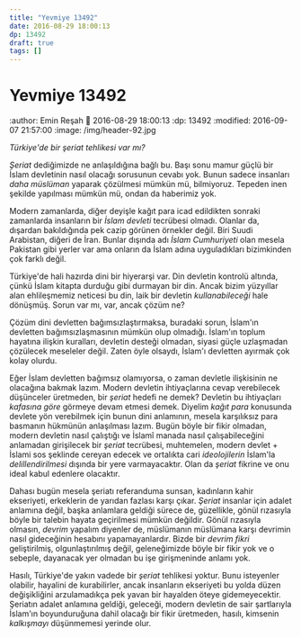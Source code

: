 ```yaml
---
title: "Yevmiye 13492"
date: 2016-08-29 18:00:13
dp: 13492
draft: true
tags: []
---
```



Yevmiye 13492
=================

:author: Emin Reşah
:date: 2016-08-29 18:00:13 
:dp: 13492 
:modified: 2016-09-07 21:57:00
:image: /img/header-92.jpg


*Türkiye'de bir şeriat tehlikesi var mı?*

*Şeriat* dediğimizde ne anlaşıldığına bağlı bu. Başı sonu mamur güçlü bir İslam
devletinin nasıl olacağı sorusunun cevabı yok. Bunun sadece insanları *daha
müslüman* yaparak çözülmesi mümkün mü, bilmiyoruz. Tepeden inen şekilde
yapılması mümkün mü, ondan da haberimiz yok.

Modern zamanlarda, diğer deyişle kağıt para icad edildikten sonraki zamanlarda
insanların bir *İslam devleti* tecrübesi olmadı. Olanlar da, dışardan
bakıldığında pek cazip görünen örnekler değil. Biri Suudi Arabistan, diğeri de
İran. Bunlar dışında adı *İslam Cumhuriyeti* olan mesela Pakistan gibi yerler
var ama onların da İslam adına uyguladıkları bizimkinden çok farklı değil. 

Türkiye'de hali hazırda dini bir hiyerarşi var. Din devletin kontrolü altında,
çünkü İslam kitapta durduğu gibi durmayan bir din. Ancak bizim yüzyıllar alan
ehlileşmemiz neticesi bu din, laik bir devletin *kullanabileceği* hale
dönüşmüş. Sorun var mı, var, ancak çözüm ne?

Çözüm dini devletten bağımsızlaştırmaksa, buradaki sorun, İslam'ın devletten
bağımsızlaşmasının mümkün olup olmadığı. İslam'ın toplum hayatına ilişkin
kuralları, devletin desteği olmadan, siyasi güçle uzlaşmadan çözülecek meseleler
değil. Zaten öyle olsaydı, İslam'ı devletten ayırmak çok kolay olurdu. 

Eğer İslam devletten bağımsız olamıyorsa, o zaman devletle ilişkisinin ne
olacağına bakmak lazım. Modern devletin ihtiyaçlarına cevap verebilecek
düşünceler üretmeden, bir *şeriat* hedefi ne demek? Devletin bu ihtiyaçları
*kafasına göre* görmeye devam etmesi demek. Diyelim *kağıt para* konusunda
devlete yön verebilmek için bunun dini anlamının, mesela karşılıksız para
basmanın hükmünün anlaşılması lazım. Bugün böyle bir fikir olmadan, modern
devletin nasıl çalıştığı ve İslamî manada nasıl çalışabileceğini anlamadan
girişilecek bir *şeriat* tecrübesi, muhtemelen, modern devlet + İslami sos
şeklinde cereyan edecek ve ortalıkta cari *ideolojilerin* İslam'la
*delillendirilmesi* dışında bir yere varmayacaktır. Olan da *şeriat* fikrine ve
onu ideal kabul edenlere olacaktır.

Dahası bugün mesela şeriatı referanduma sunsan, kadınların kahir ekseriyeti,
erkeklerin de yarıdan fazlası karşı çıkar. *Şeriat* insanlar için adalet
anlamına değil, başka anlamlara geldiği sürece de, güzellikle, gönül rızasıyla
böyle bir talebin hayata geçirilmesi mümkün değildir. Gönül rızasıyla olmasın,
*devrim* yapalım diyenler de, müslümanın müslümana karşı devrimin nasıl
gideceğinin hesabını yapamayanlardır. Bizde bir *devrim fikri* geliştirilmiş,
olgunlaştırılmış değil, geleneğimizde böyle bir fikir yok ve o sebeple,
dayanacak yer olmadan bu işe girişmeninde anlamı yok. 

Hasılı, Türkiye'de yakın vadede bir *şeriat* tehlikesi yoktur. Bunu isteyenler
olabilir, hayalini de kurabilirler, ancak insanların ekseriyeti bu yolda düzen
değişikliğini arzulamadıkça pek yavan bir hayalden öteye
gidemeyecektir. Şeriatın adalet anlamına geldiği, geleceği, modern devletin de
sair şartlarıyla İslam'ın boyunduruğuna dahil olacağı bir fikir üretmeden,
hasılı, kimsenin *kalkışmayı* düşünmemesi yerinde olur. 



